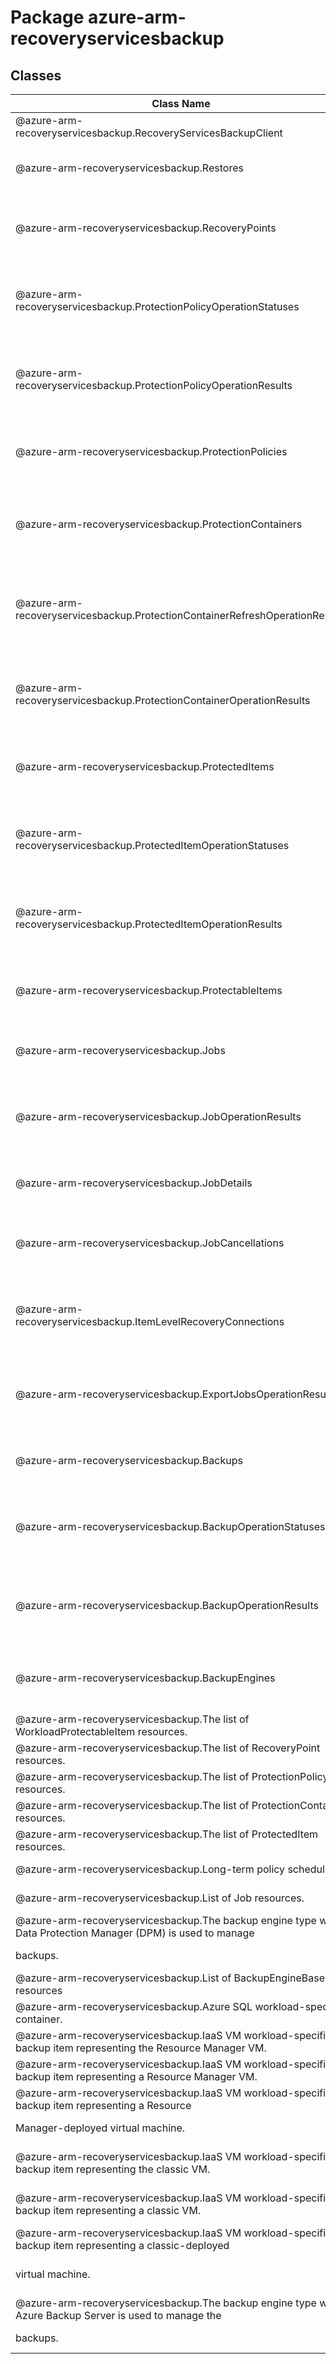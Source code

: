 # Package azure-arm-recoveryservicesbackup
## Classes
| Class Name | Description |
|---|---|
| @azure-arm-recoveryservicesbackup.RecoveryServicesBackupClient |Initializes a new instance of the RecoveryServicesBackupClient class.|
| @azure-arm-recoveryservicesbackup.Restores |Restores __NOTE__: An instance of this class is automatically created for an instance of the RecoveryServicesBackupClient. Initializes a new instance of the Restores class.|
| @azure-arm-recoveryservicesbackup.RecoveryPoints |RecoveryPoints __NOTE__: An instance of this class is automatically created for an instance of the RecoveryServicesBackupClient. Initializes a new instance of the RecoveryPoints class.|
| @azure-arm-recoveryservicesbackup.ProtectionPolicyOperationStatuses |ProtectionPolicyOperationStatuses __NOTE__: An instance of this class is automatically created for an instance of the RecoveryServicesBackupClient. Initializes a new instance of the ProtectionPolicyOperationStatuses class.|
| @azure-arm-recoveryservicesbackup.ProtectionPolicyOperationResults |ProtectionPolicyOperationResults __NOTE__: An instance of this class is automatically created for an instance of the RecoveryServicesBackupClient. Initializes a new instance of the ProtectionPolicyOperationResults class.|
| @azure-arm-recoveryservicesbackup.ProtectionPolicies |ProtectionPolicies __NOTE__: An instance of this class is automatically created for an instance of the RecoveryServicesBackupClient. Initializes a new instance of the ProtectionPolicies class.|
| @azure-arm-recoveryservicesbackup.ProtectionContainers |ProtectionContainers __NOTE__: An instance of this class is automatically created for an instance of the RecoveryServicesBackupClient. Initializes a new instance of the ProtectionContainers class.|
| @azure-arm-recoveryservicesbackup.ProtectionContainerRefreshOperationResults |ProtectionContainerRefreshOperationResults __NOTE__: An instance of this class is automatically created for an instance of the RecoveryServicesBackupClient. Initializes a new instance of the ProtectionContainerRefreshOperationResults class.|
| @azure-arm-recoveryservicesbackup.ProtectionContainerOperationResults |ProtectionContainerOperationResults __NOTE__: An instance of this class is automatically created for an instance of the RecoveryServicesBackupClient. Initializes a new instance of the ProtectionContainerOperationResults class.|
| @azure-arm-recoveryservicesbackup.ProtectedItems |ProtectedItems __NOTE__: An instance of this class is automatically created for an instance of the RecoveryServicesBackupClient. Initializes a new instance of the ProtectedItems class.|
| @azure-arm-recoveryservicesbackup.ProtectedItemOperationStatuses |ProtectedItemOperationStatuses __NOTE__: An instance of this class is automatically created for an instance of the RecoveryServicesBackupClient. Initializes a new instance of the ProtectedItemOperationStatuses class.|
| @azure-arm-recoveryservicesbackup.ProtectedItemOperationResults |ProtectedItemOperationResults __NOTE__: An instance of this class is automatically created for an instance of the RecoveryServicesBackupClient. Initializes a new instance of the ProtectedItemOperationResults class.|
| @azure-arm-recoveryservicesbackup.ProtectableItems |ProtectableItems __NOTE__: An instance of this class is automatically created for an instance of the RecoveryServicesBackupClient. Initializes a new instance of the ProtectableItems class.|
| @azure-arm-recoveryservicesbackup.Jobs |Jobs __NOTE__: An instance of this class is automatically created for an instance of the RecoveryServicesBackupClient. Initializes a new instance of the Jobs class.|
| @azure-arm-recoveryservicesbackup.JobOperationResults |JobOperationResults __NOTE__: An instance of this class is automatically created for an instance of the RecoveryServicesBackupClient. Initializes a new instance of the JobOperationResults class.|
| @azure-arm-recoveryservicesbackup.JobDetails |JobDetails __NOTE__: An instance of this class is automatically created for an instance of the RecoveryServicesBackupClient. Initializes a new instance of the JobDetails class.|
| @azure-arm-recoveryservicesbackup.JobCancellations |JobCancellations __NOTE__: An instance of this class is automatically created for an instance of the RecoveryServicesBackupClient. Initializes a new instance of the JobCancellations class.|
| @azure-arm-recoveryservicesbackup.ItemLevelRecoveryConnections |ItemLevelRecoveryConnections __NOTE__: An instance of this class is automatically created for an instance of the RecoveryServicesBackupClient. Initializes a new instance of the ItemLevelRecoveryConnections class.|
| @azure-arm-recoveryservicesbackup.ExportJobsOperationResults |ExportJobsOperationResults __NOTE__: An instance of this class is automatically created for an instance of the RecoveryServicesBackupClient. Initializes a new instance of the ExportJobsOperationResults class.|
| @azure-arm-recoveryservicesbackup.Backups |Backups __NOTE__: An instance of this class is automatically created for an instance of the RecoveryServicesBackupClient. Initializes a new instance of the Backups class.|
| @azure-arm-recoveryservicesbackup.BackupOperationStatuses |BackupOperationStatuses __NOTE__: An instance of this class is automatically created for an instance of the RecoveryServicesBackupClient. Initializes a new instance of the BackupOperationStatuses class.|
| @azure-arm-recoveryservicesbackup.BackupOperationResults |BackupOperationResults __NOTE__: An instance of this class is automatically created for an instance of the RecoveryServicesBackupClient. Initializes a new instance of the BackupOperationResults class.|
| @azure-arm-recoveryservicesbackup.BackupEngines |BackupEngines __NOTE__: An instance of this class is automatically created for an instance of the RecoveryServicesBackupClient. Initializes a new instance of the BackupEngines class.|
| @azure-arm-recoveryservicesbackup.The list of WorkloadProtectableItem resources. |Initializes a new instance of the WorkloadProtectableItemResourceList class.|
| @azure-arm-recoveryservicesbackup.The list of RecoveryPoint resources. |Initializes a new instance of the RecoveryPointResourceList class.|
| @azure-arm-recoveryservicesbackup.The list of ProtectionPolicy resources. |Initializes a new instance of the ProtectionPolicyResourceList class.|
| @azure-arm-recoveryservicesbackup.The list of ProtectionContainer resources. |Initializes a new instance of the ProtectionContainerResourceList class.|
| @azure-arm-recoveryservicesbackup.The list of ProtectedItem resources. |Initializes a new instance of the ProtectedItemResourceList class.|
| @azure-arm-recoveryservicesbackup.Long-term policy schedule. |Initializes a new instance of the LongTermSchedulePolicy class.|
| @azure-arm-recoveryservicesbackup.List of Job resources. |Initializes a new instance of the JobResourceList class.|
| @azure-arm-recoveryservicesbackup.The backup engine type when Data Protection Manager (DPM) is used to managebackups. |Initializes a new instance of the DpmBackupEngine class.|
| @azure-arm-recoveryservicesbackup.List of BackupEngineBase resources |Initializes a new instance of the BackupEngineBaseResourceList class.|
| @azure-arm-recoveryservicesbackup.Azure SQL workload-specific container. |Initializes a new instance of the AzureSqlContainer class.|
| @azure-arm-recoveryservicesbackup.IaaS VM workload-specific backup item representing the Resource Manager VM. |Initializes a new instance of the AzureIaaSComputeVMProtectedItem class.|
| @azure-arm-recoveryservicesbackup.IaaS VM workload-specific backup item representing a Resource Manager VM. |Initializes a new instance of the AzureIaaSComputeVMProtectableItem class.|
| @azure-arm-recoveryservicesbackup.IaaS VM workload-specific backup item representing a ResourceManager-deployed virtual machine. |Initializes a new instance of the AzureIaaSComputeVMContainer class.|
| @azure-arm-recoveryservicesbackup.IaaS VM workload-specific backup item representing the classic VM. |Initializes a new instance of the AzureIaaSClassicComputeVMProtectedItem class.|
| @azure-arm-recoveryservicesbackup.IaaS VM workload-specific backup item representing a classic VM. |Initializes a new instance of the AzureIaaSClassicComputeVMProtectableItem class.|
| @azure-arm-recoveryservicesbackup.IaaS VM workload-specific backup item representing a classic-deployedvirtual machine. |Initializes a new instance of the AzureIaaSClassicComputeVMContainer class.|
| @azure-arm-recoveryservicesbackup.The backup engine type when Azure Backup Server is used to manage thebackups. |Initializes a new instance of the AzureBackupServerEngine class.|
